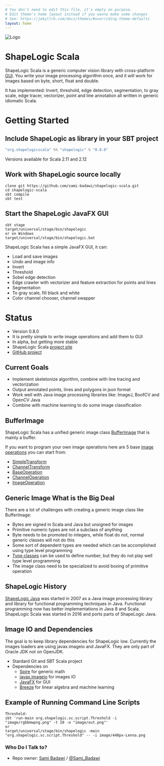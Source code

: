 ```yaml
---
# You don't need to edit this file, it's empty on purpose.
# Edit theme's home layout instead if you wanna make some changes
# See: https://jekyllrb.com/docs/themes/#overriding-theme-defaults
layout: home
---
```

![Logo](/image/shapelogicsmallgradient.png)

# ShapeLogic Scala #

ShapeLogic Scala is a generic computer vision library with cross-platform [GUI](http://shapelogicscala.org/gui). You write your image processing algorithm once, and it will work for images based on byte, short, float and double.

It has implemented: Invert, threshold, edge detection, segmentation, to gray scale, edge tracer, vectorizer, point and line annotation all written in generic idiomatic Scala.

# Getting Started #

## Include ShapeLogic as library in your SBT project ##

```scala
"org.shapelogicscala" %% "shapelogic" % "0.8.0"
```

Versions available for Scala 2.11 and 2.12

## Work with ShapeLogic source locally ##

```
clone git https://github.com/sami-badawi/shapelogic-scala.git
cd shapelogic-scala
sbt compile
sbt test
```

## Start the ShapeLogic JavaFX GUI ##

```
sbt stage
target/universal/stage/bin/shapelogic
or on Windows
target/universal/stage/bin/shapelogic.bat
```
ShapeLogic Scala has a simple JavaFX GUI, it can:

  * Load and save images
  * Undo and image info
  * Invert
  * Threshold
  * Sobel edge detection
  * Edge crawler with vectorizer and feature extraction for points and lines
  * Segmentation
  * To gray scale, fill black and white
  * Color channel chooser, channel swapper

# Status #

* Version 0.8.0
* It is pretty simple to write image operations and add them to GUI
* In alpha, but getting more stable
* ShapeLogic Scala [project site](http://shapeLogicscala.org)
* [GitHub project](https://github.com/sami-badawi/shapelogic-scala)


## Current Goals ##

* Implement skeletonize algorithm, combine with line tracing and vectorization
* Output annotated points, lines and polygons in json format
* Work well with Java image processing libraries like: ImageJ, BoofCV and OpenCV Java
* Combine with machine learning to do some image classification

## BufferImage ##

ShapeLogic Scala has a unified generic image class [BufferImage](https://github.com/sami-badawi/shapelogic-scala/blob/master/src/main/scala/org/shapelogic/sc/image/BufferImage.scala) that is mainly a buffer. 

If you want to program your own image operations here are 5 base [image operations](http://shapelogicscala.org/image-operations/) you can start from:

* [SimpleTransform](https://github.com/sami-badawi/shapelogic/blob/master/src/main/scala/org/shapelogic/sc/operation/SimpleTransform.scala)
* [ChannelTransform](https://github.com/sami-badawi/shapelogic/blob/master/src/main/scala/org/shapelogic/sc/operation/ChannelTransform.scala)
* [BaseOperation](https://github.com/sami-badawi/shapelogic/blob/master/src/main/scala/org/shapelogic/sc/operation/BaseOperation.scala)
* [ChannelOperation](https://github.com/sami-badawi/shapelogic/blob/master/src/main/scala/org/shapelogic/sc/operation/ChannelOperation.scala)
* [ImageOperation](https://github.com/sami-badawi/shapelogic/blob/master/src/main/scala/org/shapelogic/sc/operation/ImageOperation.scala)


## Generic Image What is the Big Deal ##

There are a lot of challenges with creating a generic image class like BufferImage:

* Bytes are signed in Scala and Java but unsigned for images
* Primitive numeric types are not a subclass of anything
* Byte needs to be promoted to integers, while float do not, normal generic classes will not do this
* Some sort of dependent types are needed which can be accomplished using type level programming
* [Type classes](http://danielwestheide.com/blog/2013/02/06/the-neophytes-guide-to-scala-part-12-type-classes.html) can be used to define number, but they do not play well type level programming
* The image class need to be specialized to avoid boxing of primitive operation

## ShapeLogic History ##

[ShapeLogic Java](http://shapelogic.org) was started in 2007 as a Java image processing library
and library for functional programming techniques in Java.
Functional programming now has better implementations in Java 8 and Scala. ShapeLogic Scala was started in 2016 and ports parts of ShapeLogic Java.

## Image IO and Dependencies ##

The goal is to keep library dependencies for ShapeLogic low.
Currently the images loaders are using javax.imageio and JavaFX. They are only part of Oracle JDK not on OpenJDK.

* Stardard Git and SBT Scala project
* Dependencies on 
  * [Spire](https://github.com/non/spire) for generic math
  * [javax.imageio](http://docs.oracle.com/javase/8/docs/api/javax/imageio/ImageIO.html) for images IO
  * [JavaFX](http://docs.oracle.com/javafx/) for GUI
  * [Breeze](https://github.com/scalanlp/breeze) for linear algebra and machine learning

## Example of Running Command Line Scripts

```
Threshold:
sbt 'run-main org.shapelogic.sc.script.Threshold -i "image/rgbbmwpng.png" -t 10 -o "image/out.png"'
or
target/universal/stage/bin/shapelogic -main "org.shapelogic.sc.script.Threshold" -- -i image/440px-Lenna.png
```

### Who Do I Talk to? ###

* Repo owner: [Sami Badawi](http://blog.samibadawi.com/) / [@Sami_Badawi](https://twitter.com/Sami_Badawi)
